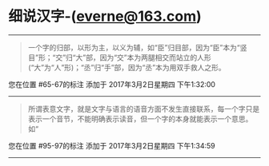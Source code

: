 # 细说汉字-(everne@163.com)

---

> 一个字的归部，以形为主，以义为辅，如“臣”归目部，因为“臣”本为“竖目”形；“交”归“大”部，因为“交”本为两腿相交而站立的人形(“大”为“人”形)；“丞”归“手”部，因为“丞”本为用双手救人之形。

您在位置 #65-67的标注 添加于 2017年3月2日星期四 下午1:32:00

---

> 所谓表意文字，就是文字与语言的语音方面不发生直接联系，每一个字只是表示一个音节，不能明确表示读音，但一个字的本身就能表示一个意思。如“

您在位置 #95-97的标注 添加于 2017年3月2日星期四 下午1:34:59

---

